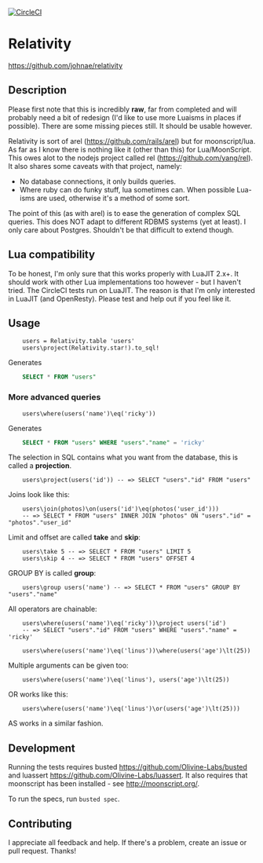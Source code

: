 [![CircleCI](https://circleci.com/gh/johnae/relativity.svg?style=svg)](https://circleci.com/gh/johnae/relativity)

# Relativity

https://github.com/johnae/relativity

## Description

Please first note that this is incredibly __raw__, far from completed and will probably need a bit of redesign (I'd like to use more Luaisms in places if possible). There are
some missing pieces still. It should be usable however.

Relativity is sort of arel (https://github.com/rails/arel) but for moonscript/lua. As far as I know there is nothing like it (other than this) for Lua/MoonScript. This
owes alot to the nodejs project called rel (https://github.com/yang/rel). It also shares some caveats with that project, namely:

* No database connections, it only builds queries.
* Where ruby can do funky stuff, lua sometimes can. When possible
  Lua-isms are used, otherwise it's a method of some sort.

The point of this (as with arel) is to ease the generation of complex SQL queries. This does NOT adapt to different RDBMS systems (yet at least). I only care about
Postgres. Shouldn't be that difficult to extend though.

## Lua compatibility

To be honest, I'm only sure that this works properly with LuaJIT 2.x+. It should work with other Lua implementations too however - but I haven't tried. The CircleCI
tests run on LuaJIT. The reason is that I'm only interested in LuaJIT (and OpenResty). Please test and help out if you feel like it.


## Usage

```moonscript
    users = Relativity.table 'users'
    users\project(Relativity.star!).to_sql!
```

Generates

```sql
    SELECT * FROM "users"
```

### More advanced queries
```moonscript
    users\where(users('name')\eq('ricky'))
```

Generates
```sql
    SELECT * FROM "users" WHERE "users"."name" = 'ricky'
```

The selection in SQL contains what you want from the database, this is called
a __projection__.

```moonscript
    users\project(users('id')) -- => SELECT "users"."id" FROM "users"
```

Joins look like this:

```moonscript
    users\join(photos)\on(users('id')\eq(photos('user_id')))
    -- => SELECT * FROM "users" INNER JOIN "photos" ON "users"."id" = "photos"."user_id"
```

Limit and offset are called __take__ and __skip__:

```moonscript
    users\take 5 -- => SELECT * FROM "users" LIMIT 5
    users\skip 4 -- => SELECT * FROM "users" OFFSET 4
```

GROUP BY is called __group__:

```moonscript
    users\group users('name') -- => SELECT * FROM "users" GROUP BY "users"."name"
```

All operators are chainable:

```moonscript
    users\where(users('name')\eq('ricky'))\project users('id')
    -- => SELECT "users"."id" FROM "users" WHERE "users"."name" = 'ricky'
```

```moonscript
    users\where(users('name')\eq('linus'))\where(users('age')\lt(25))
```

Multiple arguments can be given too:

```moonscript
    users\where(users('name')\eq('linus'), users('age')\lt(25))
```

OR works like this:

```moonscript
    users\where(users('name')\eq('linus')\or(users('age')\lt(25)))
```

AS works in a similar fashion.

## Development

Running the tests requires busted https://github.com/Olivine-Labs/busted and luassert https://github.com/Olivine-Labs/luassert.
It also requires that moonscript has been installed - see http://moonscript.org/.

To run the specs, run `busted spec`.


## Contributing

I appreciate all feedback and help. If there's a problem, create an issue or pull request. Thanks!
